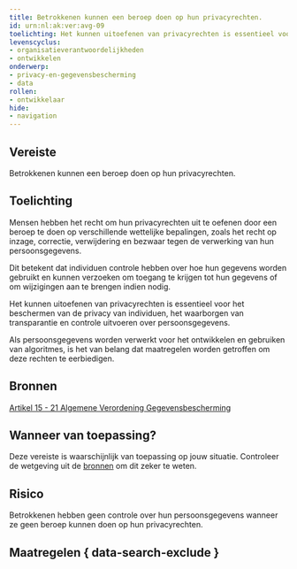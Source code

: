 ```yaml
---
title: Betrokkenen kunnen een beroep doen op hun privacyrechten.
id: urn:nl:ak:ver:avg-09
toelichting: Het kunnen uitoefenen van privacyrechten is essentieel voor het beschermen van de privacy van individuen, het waarborgen van transparantie en controle uitvoeren over persoonsgegevens.
levenscyclus:
- organisatieverantwoordelijkheden
- ontwikkelen
onderwerp:
- privacy-en-gegevensbescherming
- data
rollen:
- ontwikkelaar
hide:
- navigation
---
```


<!-- tags -->
## Vereiste

Betrokkenen kunnen een beroep doen op hun privacyrechten.

## Toelichting

Mensen hebben het recht om hun privacyrechten uit te oefenen door een beroep te doen op verschillende wettelijke bepalingen, zoals het recht op inzage, correctie, verwijdering en bezwaar tegen de verwerking van hun persoonsgegevens.

Dit betekent dat individuen controle hebben over hoe hun gegevens worden gebruikt en kunnen verzoeken om toegang te krijgen tot hun gegevens of om wijzigingen aan te brengen indien nodig.

Het kunnen uitoefenen van privacyrechten is essentieel voor het beschermen van de privacy van individuen, het waarborgen van transparantie en controle uitvoeren over persoonsgegevens.

Als persoonsgegevens worden verwerkt voor het ontwikkelen en gebruiken van algoritmes, is het van belang dat maatregelen worden getroffen om deze rechten te eerbiedigen.

## Bronnen

[Artikel 15 - 21 Algemene Verordening Gegevensbescherming](https://eur-lex.europa.eu/legal-content/NL/TXT/HTML/?uri=CELEX:32016R0679#d1e2505-1-1)

## Wanneer van toepassing? 
<!-- tags-ai-act -->
Deze vereiste is waarschijnlijk van toepassing op jouw situatie. Controleer de wetgeving uit de [bronnen](#bronnen) om dit zeker te weten. 

## Risico

Betrokkenen hebben geen controle over hun persoonsgegevens wanneer ze geen beroep kunnen doen op hun privacyrechten.

## Maatregelen { data-search-exclude }

<!-- list_maatregelen vereiste/avg-09-inroepen-privacyrecht-bij-verwerking-persoonsgegevens no-search no-onderwerp no-rol no-levenscyclus -->
